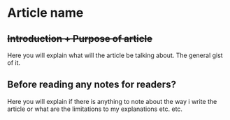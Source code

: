 # Article name

## ~~Introduction + Purpose of article~~

Here you will explain what will the article be talking about. The general gist of it.

## Before reading any notes for readers?

Here you will explain if there is anything to note about the way i write the article or what are the limitations to my explanations etc. etc.

